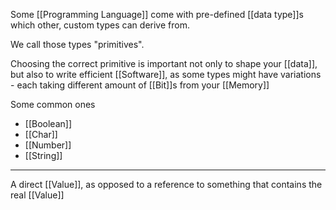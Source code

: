 Some [[Programming Language]] come with pre-defined [[data type]]s which other, custom types can derive from.

We call those types "primitives".

Choosing the correct primitive is important not only to shape your [[data]], but also to write efficient [[Software]], as some types might have variations - each taking different amount of [[Bit]]s from your [[Memory]]

Some common ones

- [[Boolean]]
- [[Char]]
- [[Number]]
- [[String]]

---

A direct [[Value]], as opposed to a reference to something that contains the real [[Value]]
